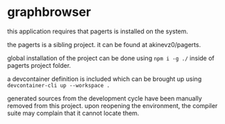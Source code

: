 # graphbrowser

this application requires that pagerts is installed on the system.

the pagerts is a sibling project. it can be found at akinevz0/pagerts.

global installation of the project can be done using `npm i -g ./` inside of pagerts project folder.

a devcontainer definition is included which can be brought up using `devcontainer-cli up --workspace .`

generated sources from the development cycle have been manually removed from this project. upon reopening the environment, the compiler suite may complain that it cannot locate them.


